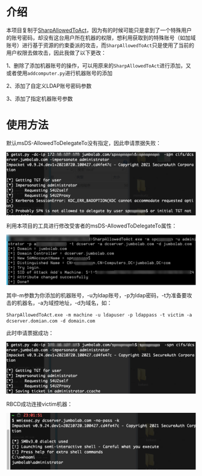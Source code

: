 # 介绍

本项目复制于[SharpAllowedToAct](https://github.com/pkb1s/SharpAllowedToAct)，因为有的时候可能只是拿到了一个特殊用户的账号密码，却没有这台用户所在机器的权限，想利用获取到的特殊账号（如加域账号）进行基于资源的约束委派的攻击，而`SharpAllowedToAct`只是使用了当前的用户权限去做攻击，因此我做了以下更改：

1、删除了添加机器账号的操作，可以用原来的`SharpAllowedToAct`进行添加，又或者使用`addcomputer.py`进行机器账号的添加

2、添加了自定义LDAP账号密码参数

3、添加了指定机器账号参数

# 使用方法

默认msDS-AllowedToDelegateTo没有指定，因此申请票据失败：

![image-20211215212349621](README.assets/image-20211215212349621.png)

利用本项目的工具进行修改受害者的msDS-AllowedToDelegateTo属性：

![image-20211215213032275](README.assets/image-20211215213032275.png)

其中-m参数为你添加的机器账号，-u为ldap账号，-p为ldap密码，-t为准备要攻击的机器名，-a为域控地址，-d为域名，如：

```
SharpAllowedToAct.exe -m machine -u ldapuser -p ldappass -t victim -a dcserver.domian.com -d domain.com
```

此时申请票据成功：

![image-20211215223552267](README.assets/image-20211215223552267.png)

RBCD成功连接victim机器：

![wecom-temp-57fce9cf5f6a8385299c7d8199d6ef29](README.assets/wecom-temp-57fce9cf5f6a8385299c7d8199d6ef29.png)
